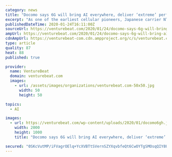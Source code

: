 ```yaml
---
category: news
title: "Docomo says 6G will bring AI everywhere, deliver ‘extreme’ performance"
excerpt: "As one of the earliest cellular pioneers, Japanese carrier NTT Docomo today weighed in with predictions on what 6G will look like in 2030, and they’re intriguing: 6G will bring AI everywhere, and transform 5G’s “best effort” performance standards into guarantees of hyper-fast speeds. Docomo has an expansive view of AI’s role in the ..."
publishedDateTime: 2020-01-24T16:11:00Z
sourceUrl: https://venturebeat.com/2020/01/24/docomo-says-6g-will-bring-ai-everywhere-deliver-extreme-performance/
ampUrl: https://venturebeat.com/2020/01/24/docomo-says-6g-will-bring-ai-everywhere-deliver-extreme-performance/amp/
cdnAmpUrl: https://venturebeat-com.cdn.ampproject.org/c/s/venturebeat.com/2020/01/24/docomo-says-6g-will-bring-ai-everywhere-deliver-extreme-performance/amp/
type: article
quality: 87
heat: 88
published: true

provider:
  name: VentureBeat
  domain: venturebeat.com
  images:
    - url: /assets/images/organizations/venturebeat.com-50x50.jpg
      width: 50
      height: 50

topics:
  - AI

images:
  - url: https://venturebeat.com/wp-content/uploads/2020/01/docomo6gh.jpg?fit=2000%2C1000&strip=all
    width: 2000
    height: 1000
    title: "Docomo says 6G will bring AI everywhere, deliver ‘extreme’ performance"

secured: "0SKcVutMP/iFVagrOElq+YcXVBTtSVernSZYXqvbfeQt6CwOYTgSMOsqQIY8U29YUmJgk1ckwhuK1WbDEbIAAiVbMFQOXeHd/OMpgpWVxQcfVuzqAO0jF0/rGJ3PlgsvnYPIO9G0p06OkRDqy1Q+uxk1ShHhge7YsZW4uIMGmVjXU3jQ/wyIrDFuTa9yaMSMnPrrRUExb08SLgk0aKTJXkRDrRmxy2jV+Li3iHTgPrgzJSEX9xImmhIWd5wBSGrqfrtGkrf+a2sueSHYwU71I/ls85GjuhvrFAixJPXCSVFd2m6UDNzFzh1/40kTmIXo5yQV8owW894bafFDbyUnv04xCQ/LfqguXV5R9Dnunz/E6FKUIqnjYz9e3m3gh5XVwuS1xvkm6RI9JS9MrmOZWTfxPE/JZMIBiEiuURFmK0gkE6VT9kMde76ipr/bqgl3QIghL6pA3JRL+Z5wwQLhAiO5OrbmbYrO+682NznCazo=;Xse6rAC1x1qL4xZJhH5d2g=="
---
```


